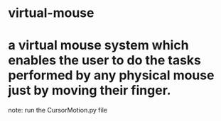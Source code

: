 # virtual-mouse

# a virtual mouse system which enables the user to do the tasks performed by any physical mouse just by moving their finger.

note: run the CursorMotion.py file 
